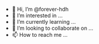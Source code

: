 - 👋 Hi, I’m @forever-hdh
- 👀 I’m interested in ...
- 🌱 I’m currently learning ...
- 💞️ I’m looking to collaborate on ...
- 📫 How to reach me ...

<!---
forever-hdh/forever-hdh is a ✨ special ✨ repository because its `README.md` (this file) appears on your GitHub profile.
You can click the Preview link to take a look at your changes.
--->
